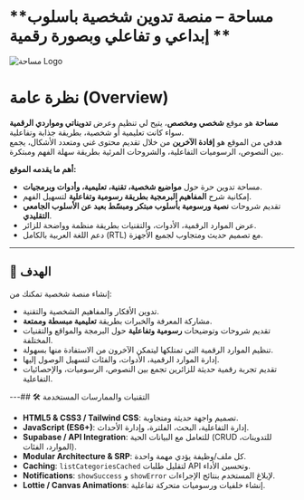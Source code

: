 # **مساحة – منصة تدوين شخصية باسلوب إبداعي و تفاعلي وبصورة رقمية **
![مساحة Logo](https://drive.google.com/file/d/131KIrztQ261aJE4lASpJCuLp9zR1sEFZ/view?usp=drivesdk&auto=format&fit=crop&w=400&q=80)

#  نظرة عامة (Overview)

**مساحة** هو موقع **شخصي ومخصص**، يتيح لي تنظيم وعرض **تدويناتي ومواردي الرقمية** سواء كانت تعليمية أو شخصية، بطريقة جذابة وتفاعلية.  
هدفي من الموقع هو **إفادة الآخرين** من خلال تقديم محتوى غني ومتعدد الأشكال، يجمع بين النصوص، الرسوميات التفاعلية، والشروحات المرئية بطريقة سهلة الفهم ومبتكرة.  

**أهم ما يقدمه الموقع:**
- مساحة تدوين حرة حول **مواضيع شخصية، تقنية، تعليمية، وأدوات وبرمجيات**.  
- إمكانية شرح **المفاهيم البرمجية بطريقة رسومية وتفاعلية** لتسهيل الفهم.  
- تقديم شروحات **نصية ورسومية بأسلوب مبتكر ومبسّط بعيد عن الأسلوب الجامعي التقليدي**.  
- عرض الموارد الرقمية، الأدوات، والتقنيات بطريقة منظمة وواضحة للزائر.  
- دعم اللغة العربية بالكامل (RTL) مع تصميم حديث ومتجاوب لجميع الأجهزة.  

---

## 🎯 الهدف

إنشاء منصة شخصية تمكنك من:  
- تدوين الأفكار والمفاهيم الشخصية والتقنية.  
- مشاركة المعرفة والخبرات بطريقة **تعليمية مبسطة وممتعة**.  
- تقديم شروحات وتوضيحات **رسومية وتفاعلية** حول البرمجة والمواقع والتقنيات المختلفة.  
- تنظيم الموارد الرقمية التي تمتلكها ليتمكن الآخرون من الاستفادة منها بسهولة.
- إدارة الموارد الرقمية، الأدوات، والفئات لتسهيل الوصول إليها.  
- تقديم تجربة رقمية حديثة للزائرين تجمع بين النصوص، الرسوميات، والإحصائيات التفاعلية.
 

---## 🛠️ التقنيات والممارسات المستخدمة

- **HTML5 & CSS3 / Tailwind CSS**: تصميم واجهة حديثة ومتجاوبة.  
- **JavaScript (ES6+)**: إدارة التفاعلية، البحث، الفلترة، وإدارة الأحداث.  
- **Supabase / API Integration**: للتعامل مع البيانات الحية (CRUD للتدوينات، الموارد، الفئات).  
- **Modular Architecture & SRP**: كل ملف/وظيفة يؤدي مهمة واحدة.  
- **Caching**: `listCategoriesCached` لتقليل طلبات API وتحسين الأداء.  
- **Notifications**: `showSuccess` و `showError` لإبلاغ المستخدم بنتائج الإجراءات.  
- **Lottie / Canvas Animations**: إنشاء خلفيات ورسوميات متحركة تفاعلية.  
